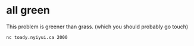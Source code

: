 # all green

This problem is greener than grass. (which you should probably go touch)

`nc toady.nyiyui.ca 2000`

